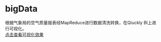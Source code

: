 # bigData

根据气象局的空气质量报表经MapReduce进行数据清洗转换，在Qiuckly BI上进行可视化。</br>
<a href="https://das.base.shuju.aliyun.com/token3rd/dashboard/view/pc.htm?pageId=e420be0e-07f3-4f48-8bec-ffd860992502&accessToken=7232a0a654a0817dbb6907fc394a0373">点击查看可视化效果</a>
